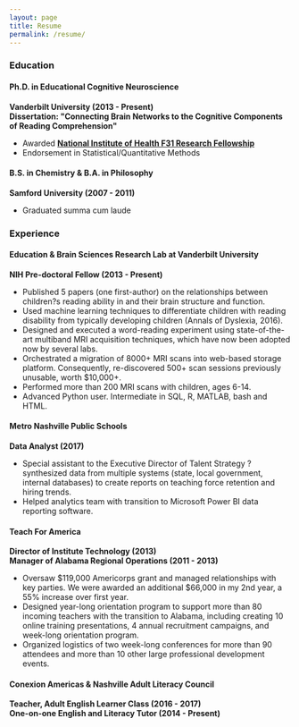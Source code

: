 ```yaml
---
layout: page
title: Resume
permalink: /resume/
---
```


### Education
#### Ph.D. in Educational Cognitive Neuroscience
**Vanderbilt University (2013 - Present)**  
**Dissertation: "Connecting Brain Networks to the Cognitive Components of Reading Comprehension"**
- Awarded **[National Institute of Health F31 Research Fellowship](https://projectreporter.nih.gov/project_info_description.cfm?aid=9328269&icde=35806628)**
- Endorsement in Statistical/Quantitative Methods

#### B.S. in Chemistry & B.A. in Philosophy
**Samford University (2007 - 2011)**
- Graduated summa cum laude

### Experience
#### Education & Brain Sciences Research Lab at Vanderbilt University
**NIH Pre-doctoral Fellow (2013 - Present)**
- Published 5 papers (one first-author) on the relationships between children?s reading ability in and their brain structure and function. 
- Used machine learning techniques to differentiate children with reading disability from typically developing children (Annals of Dyslexia, 2016).
- Designed and executed a word-reading experiment using state-of-the-art multiband MRI acquisition techniques, which have now been adopted now by several labs.
- Orchestrated a migration of 8000+ MRI scans into web-based storage platform. Consequently, re-discovered 500+ scan sessions previously unusable, worth $10,000+.
- Performed more than 200 MRI scans with children, ages 6-14.
- Advanced Python user. Intermediate in SQL, R, MATLAB, bash and HTML.

#### Metro Nashville Public Schools
**Data Analyst (2017)**
- Special assistant to the Executive Director of Talent Strategy ? synthesized data from multiple systems (state, local government, internal databases) to create reports on teaching force retention and hiring trends. 
- Helped analytics team with transition to Microsoft Power BI data reporting software.

#### Teach For America
**Director of Institute Technology  (2013)**  
**Manager of Alabama Regional Operations  (2011 - 2013)**
- Oversaw $119,000 Americorps grant and managed relationships with key parties. We were awarded an additional $66,000 in my 2nd year, a 55% increase over first year.
- Designed year-long orientation program to support more than 80 incoming teachers with the transition to Alabama, including creating 10 online training presentations, 4 annual recruitment campaigns, and week-long orientation program.
- Organized logistics of two week-long conferences for more than 90 attendees and more than 10 other large professional development events.

#### Conexion Americas & Nashville Adult Literacy Council		
**Teacher, Adult English Learner Class (2016 - 2017)**  
**One-on-one English and Literacy Tutor (2014 - Present)**